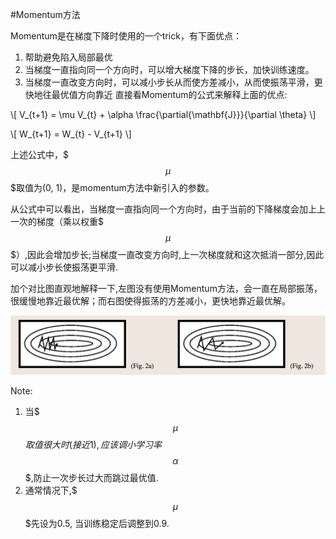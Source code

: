 #Momentum方法

Momentum是在梯度下降时使用的一个trick，有下面优点：

1. 帮助避免陷入局部最优
2. 当梯度一直指向同一个方向时，可以增大梯度下降的步长，加快训练速度。
3. 当梯度一直改变方向时，可以减小步长从而使方差减小，从而使振荡平滑，更快地往最优值方向靠近
直接看Momentum的公式来解释上面的优点:

\\[ V_{t+1} = \\mu V\_{t} + \\alpha \frac{\partial{\mathbf{J}}}{\partial \\theta} \\]

\\[ W_{t+1} = W\_{t} - V\_{t+1} \\]

上述公式中，$$$\mu$$$取值为(0, 1)，是momentum方法中新引入的参数。

从公式中可以看出，当梯度一直指向同一个方向时，由于当前的下降梯度会加上上一次的梯度（乘以权重$$$\mu$$$）,因此会增加步长;当梯度一直改变方向时,上一次梯度就和这次抵消一部分,因此可以减小步长使振荡更平滑.

加个对比图直观地解释一下,左图没有使用Momentum方法，会一直在局部振荡，很缓慢地靠近最优解；而右图使得振荡的方差减小，更快地靠近最优解。

![momentum pic](momentum.png)

Note:

1. 当$$$\mu$$$取值很大时(接近1),应该调小学习率$$$\alpha$$$,防止一次步长过大而跳过最优值.
2. 通常情况下,$$$\mu$$$先设为0.5, 当训练稳定后调整到0.9.